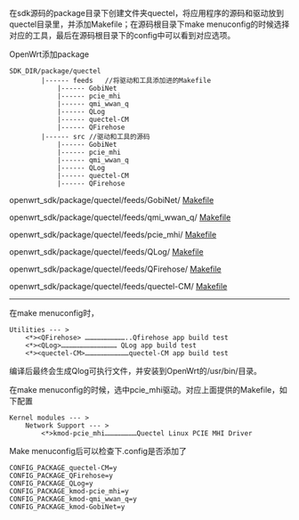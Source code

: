 在sdk源码的package目录下创建文件夹quectel，将应用程序的源码和驱动放到quectel目录里，并添加Makefile；在源码根目录下make menuconfig的时候选择对应的工具，最后在源码根目录下的config中可以看到对应选项。
 
OpenWrt添加package

	SDK_DIR/package/quectel
			|------	feeds	//将驱动和工具添加进的Makefile
				|------	GobiNet
				|------	pcie_mhi
				|------	qmi_wwan_q
				|------	QLog
				|------	quectel-CM
				|------	QFirehose
			|------	src	//驱动和工具的源码
				|------	GobiNet
				|------	pcie_mhi
				|------	qmi_wwan_q
				|------	QLog
				|------	quectel-CM
				|------	QFirehose
					
		

openwrt_sdk/package/quectel/feeds/GobiNet/
[Makefile](applications/openwrt/package/quectel/feeds/GobiNet/Makefile)

openwrt_sdk/package/quectel/feeds/qmi_wwan_q/
[Makefile](openwrt\package\quectel\feeds\qmi_wwan_q\Makefile)

openwrt_sdk/package/quectel/feeds/pcie_mhi/
[Makefile](openwrt\package\quectel\feeds\pcie_mhi\Makefile)

openwrt_sdk/package/quectel/feeds/QLog/
[Makefile](openwrt\package\quectel\feeds\QLog\Makefile)

openwrt_sdk/package/quectel/feeds/QFirehose/
[Makefile](openwrt\package\quectel\feeds\QFirehose\Makefile)

openwrt_sdk/package/quectel/feeds/quectel-CM/
[Makefile](openwrt\package\quectel\feeds\quectel-CM\Makefile)

----------

在make menuconfig时，

	Utilities --- >
		<*><QFirehose> …………………………..Qfirehose app build test
		<*><QLog>…………………………………… QLog app build test
		<*><quectel-CM>……………………………quectel-CM app build test

编译后最终会生成Qlog可执行文件，并安装到OpenWrt的/usr/bin/目录。


在make menuconfig的时候，选中pcie_mhi驱动。对应上面提供的Makefile，如下配置

	Kernel modules --- >
		Network Support --- >
			<*>kmod-pcie_mhi……………………Quectel Linux PCIE MHI Driver

Make menuconfig后可以检查下.config是否添加了
	
	CONFIG_PACKAGE_quectel-CM=y
	CONFIG_PACKAGE_QFirehose=y
	CONFIG_PACKAGE_QLog=y
	CONFIG_PACKAGE_kmod-pcie_mhi=y
	CONFIG_PACKAGE_kmod-qmi_wwan_q=y
	CONFIG_PACKAGE_kmod-GobiNet=y




